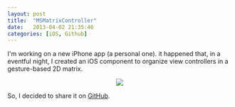```yaml
---
layout: post
title:  "MSMatrixController"
date:   2013-04-02 21:35:46
categories: [iOS, Github]
---
```


I'm working on a new iPhone app (a personal one). it happened that, in a eventful night, I created an iOS component to organize view controllers in a gesture-based 2D matrix.

<p align="center"><img src='http://img694.imageshack.us/img694/1577/animatedmatrix.gif' /></p>

So, I decided to share it on [GitHub](https://github.com/MarcoSero/MSMatrixController).